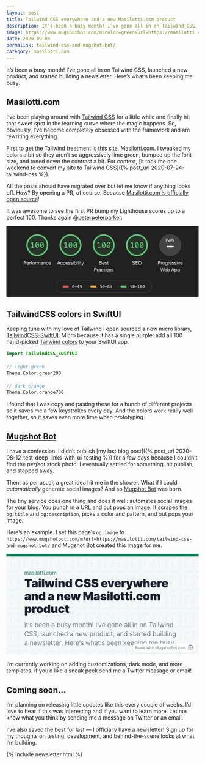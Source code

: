 ```yaml
---
layout: post
title: Tailwind CSS everywhere and a new Masilotti.com product
description: It’s been a busy month! I’ve gone all in on Tailwind CSS, launched a new product, and started building a newsletter. Here’s what’s been keeping me busy.
image: https://www.mugshotbot.com/m?color=green&url=https://masilotti.com/tailwind-css-and-mugshot-bot
date: 2020-09-08
permalink: tailwind-css-and-mugshot-bot/
category: masilotti.com
---
```


It’s been a busy month! I’ve gone all in on Tailwind CSS, launched a new product, and started building a newsletter. Here’s what’s been keeping me busy.

## Masilotti.com
I’ve been playing around with [Tailwind CSS](https://tailwindcss.com) for a little while and finally hit that sweet spot in the learning curve where the magic happens. So, obviously, I’ve become completely obsessed with the framework and am rewriting everything.

First to get the Tailwind treatment is this site, Masilotti.com. I tweaked my colors a bit so they aren’t so aggressively lime green, bumped up the font size, and toned down the contrast a bit.  For context, [it took me one weekend to convert my site to Tailwind CSS]({% post_url 2020-07-24-tailwind-css %}).

All the posts should have migrated over but let me know if anything looks off. How? By opening a PR, of course. Because [Masilotti.com is officially open source](https://github.com/joemasilotti/masilotti.com-tailwind)!

It was awesome to see the first PR bump my Lighthouse scores up to a perfect 100. Thanks again [@peterpeterparker](https://github.com/peterpeterparker).

![Perfect 100 scores on Lighthouse](/images/lighthouse-100s.png)

## TailwindCSS colors in SwiftUI

Keeping tune with my love of Tailwind I open sourced a new micro library, [TailwindCSS-SwiftUI](https://github.com/joemasilotti/TailwindCSS-SwiftUI). Micro because it has a single purple: add all 100 hand-picked [Tailwind colors](https://tailwindcss.com/docs/customizing-colors#default-color-palette) to your SwiftUI app.

```swift
import TailwindCSS_SwiftUI

// light green
Theme.Color.green200

// dark orange
Theme.Color.orange700
```

I found that I was copy and pasting these for a bunch of different projects so it saves me a few keystrokes every day. And the colors work really well together, so it saves even more time when prototyping.

## [Mugshot Bot](https://www.mugshotbot.com)

I have a confession. I didn’t publish [my last blog post]({% post_url 2020-08-12-test-deep-links-with-ui-testing %}) for a few days because I couldn’t find the _perfect_ stock photo. I eventually settled for something, hit publish, and stepped away.

Then, as per usual, a great idea hit me in the shower. What if I could *automatically* generate social images? And so [Mugshot Bot](https://www.mugshotbot.com) was born.

The tiny service does one thing and does it well: automates social images for your blog. You punch in a URL and out pops an image. It scrapes the `og:title` and `og:description`, picks a color and pattern, and out pops your image.

Here’s an example. I set this page’s  `og:image` to `https://www.mugshotbot.com/m?url=https://masilotti.com/tailwind-css-and-mugshot-bot/` and Mugshot Bot created this image for me.

<img src="/images/mugshot-bot-example.jpeg" alt="Mugshot Bot example image for this post" class="rounded shadow-lg"/>

I’m currently working on adding customizations, dark mode, and more templates. If you’d like a sneak peek send me a Twitter message or email!

## Coming soon…
I’m planning on releasing little updates like this every couple of weeks. I’d love to hear if this was interesting and if you want to learn more. Let me know what you think by sending me a message on Twitter or an email.

I’ve also saved the best for last — I officially have a newsletter! Sign up for my thoughts on testing, development, and behind-the-scene looks at what I’m building.

{% include newsletter.html %}
